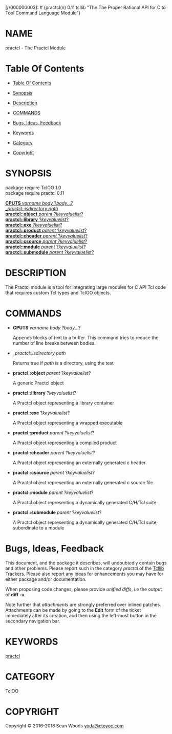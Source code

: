 
[//000000001]: # (practcl - The The Proper Rational API for C to Tool Command Language Module)
[//000000002]: # (Generated from file 'practcl.man' by tcllib/doctools with format 'markdown')
[//000000003]: # (practcl(n) 0.11 tcllib "The The Proper Rational API for C to Tool Command Language Module")

# NAME

practcl - The Practcl Module

# <a name='toc'></a>Table Of Contents

  -  [Table Of Contents](#toc)

  -  [Synopsis](#synopsis)

  -  [Description](#section1)

  -  [COMMANDS](#section2)

  -  [Bugs, Ideas, Feedback](#section3)

  -  [Keywords](#keywords)

  -  [Category](#category)

  -  [Copyright](#copyright)

# <a name='synopsis'></a>SYNOPSIS

package require TclOO 1.0  
package require practcl 0.11  

[__CPUTS__ *varname* *body* ?*body*...?](#1)  
[__practcl::_isdirectory__ *path*](#2)  
[__practcl::object__ *parent* ?*keyvaluelist*?](#3)  
[__practcl::library__ ?*keyvaluelist*?](#4)  
[__practcl::exe__ ?*keyvaluelist*?](#5)  
[__practcl::product__ *parent* ?*keyvaluelist*?](#6)  
[__practcl::cheader__ *parent* ?*keyvaluelist*?](#7)  
[__practcl::csource__ *parent* ?*keyvaluelist*?](#8)  
[__practcl::module__ *parent* ?*keyvaluelist*?](#9)  
[__practcl::submodule__ *parent* ?*keyvaluelist*?](#10)  

# <a name='description'></a>DESCRIPTION

The Practcl module is a tool for integrating large modules for C API Tcl code
that requires custom Tcl types and TclOO objects.

# <a name='section2'></a>COMMANDS

  - <a name='1'></a>__CPUTS__ *varname* *body* ?*body*...?

    Appends blocks of text to a buffer. This command tries to reduce the number
    of line breaks between bodies.

  - <a name='2'></a>__practcl::_isdirectory__ *path*

    Returns true if *path* is a directory, using the test

  - <a name='3'></a>__practcl::object__ *parent* ?*keyvaluelist*?

    A generic Practcl object

  - <a name='4'></a>__practcl::library__ ?*keyvaluelist*?

    A Practcl object representing a library container

  - <a name='5'></a>__practcl::exe__ ?*keyvaluelist*?

    A Practcl object representing a wrapped executable

  - <a name='6'></a>__practcl::product__ *parent* ?*keyvaluelist*?

    A Practcl object representing a compiled product

  - <a name='7'></a>__practcl::cheader__ *parent* ?*keyvaluelist*?

    A Practcl object representing an externally generated c header

  - <a name='8'></a>__practcl::csource__ *parent* ?*keyvaluelist*?

    A Practcl object representing an externally generated c source file

  - <a name='9'></a>__practcl::module__ *parent* ?*keyvaluelist*?

    A Practcl object representing a dynamically generated C/H/Tcl suite

  - <a name='10'></a>__practcl::submodule__ *parent* ?*keyvaluelist*?

    A Practcl object representing a dynamically generated C/H/Tcl suite,
    subordinate to a module

# <a name='section3'></a>Bugs, Ideas, Feedback

This document, and the package it describes, will undoubtedly contain bugs and
other problems. Please report such in the category *practcl* of the [Tcllib
Trackers](http://core.tcl.tk/tcllib/reportlist). Please also report any ideas
for enhancements you may have for either package and/or documentation.

When proposing code changes, please provide *unified diffs*, i.e the output of
__diff -u__.

Note further that *attachments* are strongly preferred over inlined patches.
Attachments can be made by going to the __Edit__ form of the ticket immediately
after its creation, and then using the left-most button in the secondary
navigation bar.

# <a name='keywords'></a>KEYWORDS

[practcl](../../../../index.md#practcl)

# <a name='category'></a>CATEGORY

TclOO

# <a name='copyright'></a>COPYRIGHT

Copyright &copy; 2016-2018 Sean Woods <yoda@etoyoc.com>

